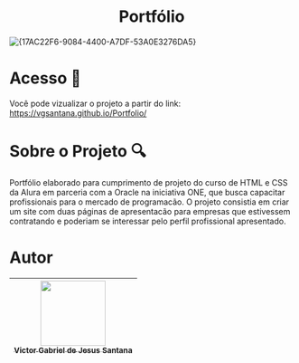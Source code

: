 <h1 align="center"> Portfólio </h1>

![{17AC22F6-9084-4400-A7DF-53A0E3276DA5}](https://github.com/user-attachments/assets/0dd40d9e-0169-47fb-86a9-fbd669a696b2)


# Acesso 📁
Você pode vizualizar o projeto a partir do link: https://vgsantana.github.io/Portfolio/

# Sobre o Projeto 🔍
Portfólio elaborado para cumprimento de projeto do curso de HTML e CSS da Alura em parceria com a Oracle na iniciativa ONE, que busca capacitar profissionais para o mercado de programacão. O projeto consistia em criar um site com duas páginas de apresentacão para empresas que estivessem contratando e poderiam se interessar pelo perfil profissional apresentado.

# Autor
| [<img loading="lazy" src="https://avatars.githubusercontent.com/u/149277458?s=400" width=115><br><sub>Victor Gabriel de Jesus Santana</sub>](https://github.com/vgsantana) |
|:---:|
